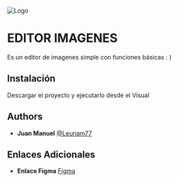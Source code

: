 
![Logo](https://i.ibb.co/bJ8gj9N/icon3.png)

# EDITOR IMAGENES

Es un editor de imagenes simple con funciones básicas : )


## Instalación
Descargar el proyecto y ejecutarlo desde el Visual 
    
## Authors

- **Juan Manuel** [@Leunam77](https://github.com/Leunam77)


## Enlaces Adicionales

- **Enlace Figma** [Figma](https://www.figma.com/file/xLbLqcBszkVrjrv2alRg7I/PruebaxD?type=design&node-id=0%3A1&t=SBmZyTEa4aZsq4Db-1)


